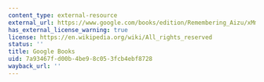 ```yaml
---
content_type: external-resource
external_url: https://www.google.com/books/edition/Remembering_Aizu/xMmO7XM0XoEC?hl=en&gbpv=1
has_external_license_warning: true
license: https://en.wikipedia.org/wiki/All_rights_reserved
status: ''
title: Google Books
uid: 7a93467f-d00b-4be9-8c05-3fcb4ebf8728
wayback_url: ''
---
```

